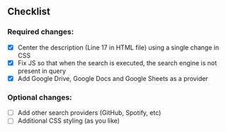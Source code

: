 ## Checklist

### Required changes:

- [x] Center the description (Line 17 in HTML file) using a single change in CSS
- [x] Fix JS so that when the search is executed, the search engine is not present in query
- [x] Add Google Drive, Google Docs and Google Sheets as a provider

### Optional changes:

- [ ] Add other search providers (GitHub, Spotify, etc)
- [ ] Additional CSS styling (as you like)
